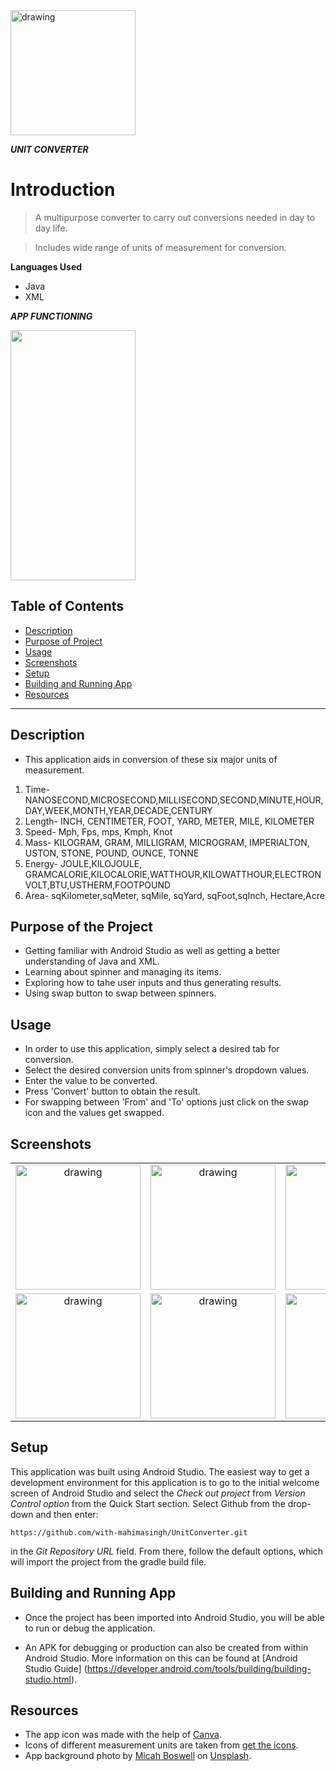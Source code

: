 <img src="https://user-images.githubusercontent.com/58841158/92002287-53175180-ed5d-11ea-9e8b-1b1371c43acc.png" alt="drawing" width="200"/>

***UNIT CONVERTER***

# Introduction

> A multipurpose converter to carry out conversions needed in day to day life.

> Includes wide range of units of measurement for conversion.

**Languages Used**

- Java
- XML


***APP FUNCTIONING***

<img src="https://user-images.githubusercontent.com/58841158/92006426-56f9a280-ed62-11ea-81dd-c83da13bd2bd.gif" width="200" height="400" />


## Table of Contents

- [Description](#description)
- [Purpose of Project](#purpose-of-project)
- [Usage](#usage)
- [Screenshots](#screenshots)
- [Setup](#setup)
- [Building and Running App](#builing-and-running-app)
- [Resources](#resources)

---
## Description

- This application aids in conversion of these six major units of measurement.

1. Time- NANOSECOND,MICROSECOND,MILLISECOND,SECOND,MINUTE,HOUR,DAY,WEEK,MONTH,YEAR,DECADE,CENTURY
2. Length- INCH, CENTIMETER, FOOT, YARD, METER, MILE, KILOMETER
3. Speed- Mph, Fps, mps, Kmph, Knot
4. Mass- KILOGRAM, GRAM, MILLIGRAM, MICROGRAM, IMPERIALTON, USTON, STONE, POUND, OUNCE, TONNE
5. Energy- JOULE,KILOJOULE, GRAMCALORIE,KILOCALORIE,WATTHOUR,KILOWATTHOUR,ELECTRONVOLT,BTU,USTHERM,FOOTPOUND
6. Area- sqKilometer,sqMeter, sqMile, sqYard, sqFoot,sqInch, Hectare,Acre

## Purpose of the Project

- Getting familiar with Android Studio as well as getting a better understanding of Java and XML.
- Learning about spinner and managing its items.
- Exploring how to tahe user inputs and thus generating results.
- Using swap button to swap between spinners.

## Usage

- In order to use this application, simply select a desired tab for conversion.
- Select the desired conversion units from spinner's dropdown values.
- Enter the value to be converted.
- Press 'Convert' button to obtain the result.
- For swapping between 'From' and 'To' options just click on the swap icon and the values get swapped.

## Screenshots

| | | |
|:-------------------------:|:-------------------------:|:-------------------------:|
|<img src="https://user-images.githubusercontent.com/58841158/92010406-67f8e280-ed67-11ea-8c4e-f45926f38db0.jpeg" alt="drawing" width="200"/>|<img src="https://user-images.githubusercontent.com/58841158/92010437-71824a80-ed67-11ea-8b6a-058d34af565d.jpeg" alt="drawing" width="200"/>|<img src="https://user-images.githubusercontent.com/58841158/92010493-7e06a300-ed67-11ea-8cac-868d7db9a53d.jpeg" alt="drawing" width="200"/>|<img src="https://user-images.githubusercontent.com/58841158/92010510-8232c080-ed67-11ea-81de-3c615e5c2e8a.jpeg" alt="drawing" width="200"/>|<img src="https://user-images.githubusercontent.com/58841158/92010532-865ede00-ed67-11ea-9bd8-60a2cb0d8764.jpeg" alt="drawing" width="200"/>
|<img src="https://user-images.githubusercontent.com/58841158/92010547-8bbc2880-ed67-11ea-9d42-0996faf0f7cc.jpeg" alt="drawing" width="200"/>|<img src="https://user-images.githubusercontent.com/58841158/92010609-a0002580-ed67-11ea-8c28-aca38b81bc8a.jpeg" alt="drawing" width="200"/>|<img src="https://user-images.githubusercontent.com/58841158/92010629-a55d7000-ed67-11ea-84b4-8e6b5e88db9d.jpeg" alt="drawing" width="200"/>|


## Setup

This application was built using Android Studio. The easiest way to get a development environment for this application is to go to the initial welcome screen of Android Studio and select the _Check out project_ from _Version Control option_ from the Quick Start section. Select Github from the drop-down and then enter:

```https://github.com/with-mahimasingh/UnitConverter.git```

in the _Git Repository URL_ field. From there, follow the default options, which will import the project from the gradle build file.

## Building and Running App

- Once the project has been imported into Android Studio, you will be able to run or debug the application.

- An APK for debugging or production can also be created from within Android Studio. More information on this can be found at [Android Studio Guide] (https://developer.android.com/tools/building/building-studio.html).


## Resources

- The app icon was made with the help of [Canva](https://www.canva.com/en_in/app/).
- Icons of different measurement units are taken from [get the icons](https://icons8.com).
- App background photo by [Micah Boswell](https://unsplash.com/photos/OPnBJ5L2oxs) on [Unsplash](https://unsplash.com/s/photos/cred).

